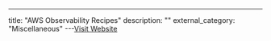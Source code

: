 ---
title: "AWS Observability Recipes"
description: ""
external_category: "Miscellaneous"
---[Visit Website](https://aws-observability.github.io/aws-o11y-recipes/)

